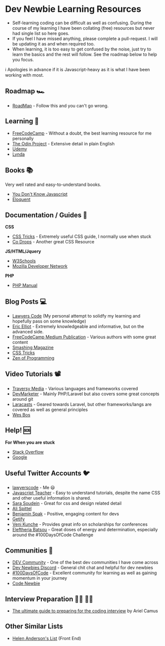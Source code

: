 # Dev Newbie Learning Resources

- Self-learning coding can be difficult as well as confusing. During the course of my learning I have been collating (free) resources but never had single list so here goes.
- If you feel I have missed anything, please complete a pull-request. I will be updating it as and when required too.
- When learning, it is too easy to get confused by the noise, just try to learn the basics and the rest will follow. See the roadmap below to help you focus.

ℹ️ Apologies in advance if it is Javascript-heavy as it is what I have been working with most.

## Roadmap 🏎️
- [RoadMap](https://github.com/kamranahmedse/developer-roadmap) - Follow this and you can't go wrong.

## Learning 🤹

- [FreeCodeCamp](http://freecodecamp.org) - Without a doubt, the best learning resource for me personally
- [The Odin Project](https://www.theodinproject.com/) - Extensive detail in plain English
- [Udemy](https://www.udemy.com)
- [Lynda](https://lynda.com)

## Books 📚

Very well rated and easy-to-understand books.

- [You Don't Know Javascript](https://github.com/getify/You-Dont-Know-JS)
- [Eloquent](https://eloquentjavascript.net/)

## Documentation / Guides 📂

**CSS**
- [CSS Tricks](https://css-tricks.com/) - Extremely useful CSS guide, I normally use when stuck
- [Co Drops](https://tympanus.net/codrops/css_reference/) - Another great CSS Resource

**JS/HTML/Jquery**
- [W3Schools](https://www.w3schools.com/)
- [Mozilla Developer Network](https://developer.mozilla.org/en-US/)

**PHP**
- [PHP Manual](http://php.net/manual/en/index.php)

## Blog Posts 💻
- [Lawyers Code](https://lawyerscode.co.uk/blog) (My personal attempt to solidfy my learning and hopefully pass on some knowledge)
- [Eric Elliot](https://medium.com/@_ericelliott/latest) - Extremely knowledgeable and informative, but on the advanced side.
- [FreeCodeCamp Medium Publication](https://medium.freecodecamp.org/) - Various authors with some great content
- [Smashing Magazine](https://www.smashingmagazine.com/)
- [CSS Tricks](https://css-tricks.com/)
- [Zen of Programming](https://zen-of-programming.com/)

## Video Tutorials 📽️
- [Traversy Media](https://www.youtube.com/user/TechGuyWeb) - Various languages and frameworks covered
- [DevMarketer](https://www.youtube.com/channel/UC6kwT7-jjZHHF1s7vCfg2CA) - Mainly PHP/Laravel but also covers some great concepts around git
- [Laracasts](https://laracasts.com) - Geared towards Laravel, but other frameworks/langs are covered as well as general principles
- [Wes Bos](https://wesbos.com)

## Help! 🆘

**For When you are stuck**

- [Stack Overflow](https://stackoverflow.com/)
- [Google](https://google.com)

##  Useful Twitter Accounts 🐦
- [lawyerscode](https://twitter.com/lawyerscode) - Me 😃
- [Javascript Teacher](https://twitter.com/js_tut) - Easy to understand tutorials, despite the name CSS and other useful information is shared.
- [Sara Soudein](https://twitter.com/SaraSoueidan) - Great for css and design related detail
- [Ali Spittel](https://twitter.com/ASpittel)
- [Benjamin Spak](https://twitter.com/benjaminspak) - Positive, engaging content for devs
- [Getify](https://twitter.com/getify)
- [Veni Kunche](https://twitter.com/venikunche) - Provides great info on scholarships for conferences
- [Eleftheria Batsou](https://twitter.com/BatsouElef) - Great doses of energy and determination, especially around the #100DaysOfCode Challenge

## Communities 🏢

- [DEV Community](https://dev.to/) - One of the best dev communities I have come across
- [Dev Newbies Discord](https://discord.gg/n7JNnK2) - General chit chat and helpful for dev newbies
- [#100DaysOfCode](https://www.100daysofcode.com/) - Excellent community for learning as well as gaining momentum in your journey
- [Code Newbie](https://www.codenewbie.org/)

## Interview Preparation 👨‍💻 👩‍💻

- [The ultimate guide to preparing for the coding interview](https://medium.freecodecamp.org/the-ultimate-guide-to-preparing-for-the-coding-interview-183251ee36c9) by Ariel Camus

## Other Similar Lists
- [Helen Anderson's List](https://dev.to/helenanders26/resources-for-front-end-beginners-274a) (Front End)
